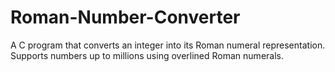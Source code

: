 # Roman-Number-Converter
A C program that converts an integer into its Roman numeral representation. Supports numbers up to millions using overlined Roman numerals.
